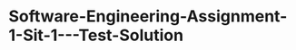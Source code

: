 Software-Engineering-Assignment-1-Sit-1---Test-Solution
=======================================================
